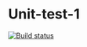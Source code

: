 # Unit-test-1

[![Build status](https://ci.appveyor.com/api/projects/status/igs7gd8g3x8lu1pg?svg=true)](https://ci.appveyor.com/project/OlyaVirchenko/unit-tests-1)

